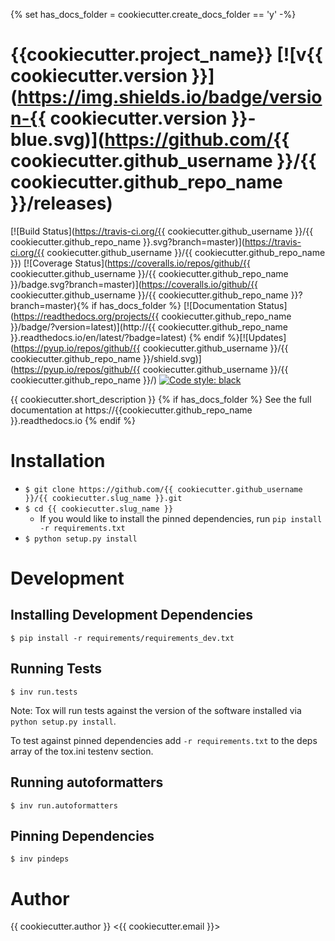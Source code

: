 {% set has_docs_folder = cookiecutter.create_docs_folder == 'y' -%}
# {{cookiecutter.project_name}} [![v{{ cookiecutter.version }}](https://img.shields.io/badge/version-{{ cookiecutter.version }}-blue.svg)](https://github.com/{{ cookiecutter.github_username }}/{{ cookiecutter.github_repo_name }}/releases)

[![Build Status](https://travis-ci.org/{{ cookiecutter.github_username }}/{{ cookiecutter.github_repo_name }}.svg?branch=master)](https://travis-ci.org/{{ cookiecutter.github_username }}/{{ cookiecutter.github_repo_name }}) [![Coverage Status](https://coveralls.io/repos/github/{{ cookiecutter.github_username }}/{{ cookiecutter.github_repo_name }}/badge.svg?branch=master)](https://coveralls.io/github/{{ cookiecutter.github_username }}/{{ cookiecutter.github_repo_name }}?branch=master){% if has_docs_folder %} [![Documentation Status](https://readthedocs.org/projects/{{ cookiecutter.github_repo_name }}/badge/?version=latest)](http://{{ cookiecutter.github_repo_name }}.readthedocs.io/en/latest/?badge=latest) {% endif %}[![Updates](https://pyup.io/repos/github/{{ cookiecutter.github_username }}/{{ cookiecutter.github_repo_name }}/shield.svg)](https://pyup.io/repos/github/{{ cookiecutter.github_username }}/{{ cookiecutter.github_repo_name }}/) [![Code style: black](https://img.shields.io/badge/code%20style-black-000000.svg)](https://github.com/ambv/black)

{{ cookiecutter.short_description }}
{% if has_docs_folder %}
See the full documentation at https://{{cookiecutter.github_repo_name }}.readthedocs.io
{% endif %}
# Installation
- ```$ git clone https://github.com/{{ cookiecutter.github_username }}/{{ cookiecutter.slug_name }}.git```
- ```$ cd {{ cookiecutter.slug_name }}```
    - If you would like to install the pinned dependencies, run ```pip install -r requirements.txt```
- ```$ python setup.py install```

# Development

## Installing Development Dependencies
```
$ pip install -r requirements/requirements_dev.txt
```

## Running Tests
```
$ inv run.tests
```
Note: Tox will run tests against the version of the software installed via ```python setup.py install```.

To test against pinned dependencies add ```-r requirements.txt``` to the deps array of the tox.ini testenv
section.

## Running autoformatters
```
$ inv run.autoformatters
```

## Pinning Dependencies
```
$ inv pindeps
```

# Author
{{ cookiecutter.author }} <{{ cookiecutter.email }}>

